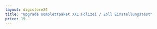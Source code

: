 ```yaml
---
layout: digistore24
title: "Upgrade Komplettpaket XXL Polizei / Zoll Einstellungstest"
price: 19
---
```

